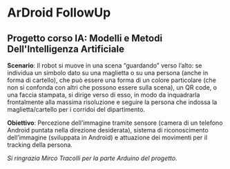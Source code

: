 # ArDroid FollowUp
## Progetto corso IA: Modelli e Metodi Dell'Intelligenza Artificiale

**Scenario**: Il robot si muove in una scena “guardando” verso l’alto: se individua un simbolo dato su una maglietta o su una persona (anche in forma di cartello), che può essere una forma di un colore particolare (che non si confonda con altri che possono essere sulla scena), un QR code, o una faccia stampata, si dirige verso di esso, in modo da inquadrarla frontalmente alla massima risoluzione e seguire la persona che indossa la maglietta/cartello per i corridoi del dipartimento.

**Obiettivo**: Percezione dell’immagine tramite sensore (camera di un telefono Android puntata nella direzione desiderata), sistema di riconoscimento dell’immagine (sviluppata in Android) e attuazione dei movimenti per il tracking della persona.

*Si ringrazia Mirco Tracolli per la parte Arduino del progetto.*
